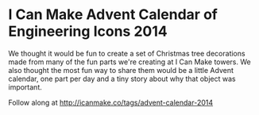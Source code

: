 I Can Make Advent Calendar of Engineering Icons 2014
====================

We thought it would be fun to create a set of Christmas tree decorations made from many of the fun parts we're creating at I Can Make towers. We also thought the most fun way to share them would be a little Advent calendar, one part per day and a tiny story about why that object was important.

Follow along at http://icanmake.co/tags/advent-calendar-2014
